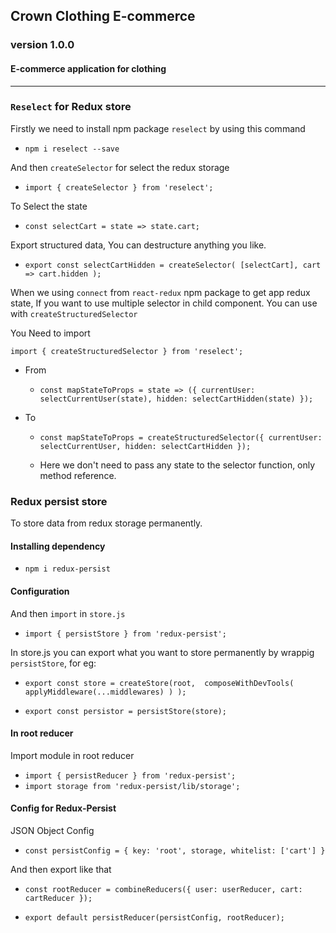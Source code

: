 ## Crown Clothing E-commerce
### version 1.0.0
#### E-commerce application for clothing 
---

### `Reselect` for Redux store
Firstly we need to install npm package `reselect` by using this command 

- `npm i reselect --save`     

And then `createSelector` for select the redux storage

- `import { createSelector } from 'reselect';`

To Select the state

- `const selectCart = state => state.cart;`

Export structured data, You can destructure anything you like.
- `export const selectCartHidden = createSelector(
    [selectCart],
    cart => cart.hidden
);`

When we using `connect` from `react-redux` npm package to get app redux state, If you want to use multiple selector in child component. You can use with `createStructuredSelector`

You Need to import

`import { createStructuredSelector } from 'reselect';`

- From
    - `const mapStateToProps = state => ({
            currentUser: selectCurrentUser(state),
            hidden: selectCartHidden(state)
    });`

- To
    - `const mapStateToProps = createStructuredSelector({
    currentUser: selectCurrentUser,
    hidden: selectCartHidden
});`

    - Here we don't need to pass any state to the selector function, only method reference.

### Redux persist store
To store data from redux storage permanently.

#### Installing dependency
- `npm i redux-persist`

#### Configuration
And then `import` in `store.js` 
- `import { persistStore } from 'redux-persist';`

In store.js you can export what you want to store permanently by wrappig `persistStore`, for eg:
- `export const store = createStore(root, 
    composeWithDevTools(
        applyMiddleware(...middlewares)
    )
  );`

-  `
  export const persistor = persistStore(store);
  `

#### In root reducer
Import module in root reducer
- `import { persistReducer } from 'redux-persist';`
- `import storage from 'redux-persist/lib/storage';`

#### Config for Redux-Persist
JSON Object Config 
- `const persistConfig = {
    key: 'root',
    storage,
    whitelist: ['cart']
}`

And then export like that

- `const rootReducer = combineReducers({
    user: userReducer,
    cart: cartReducer
   });`

- `export default persistReducer(persistConfig, rootReducer);`
